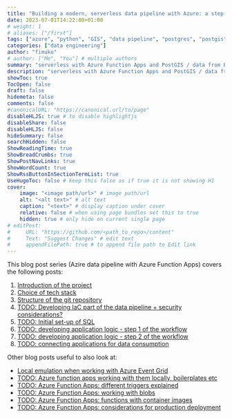 ```yaml
---
title: "Building a modern, serverless data pipeline with Azure: a step-by-step guide"
date: 2023-07-01T14:22:00+01:00
# weight: 1
# aliases: ["/first"]
tags: ["azure", "python", "GIS", "data pipeline", "postgres", "postgis"]
categories: ["data engineering"]
author: "fimuko"
# author: ["Me", "You"] # multiple authors
summary: "serverless with Azure Function Apps and PostGIS / data from RESTful API" # this shows up on the list
description: "serverless with Azure Function Apps and PostGIS / data from RESTful API" # this shows up on the single page
showToc: true
TocOpen: false
draft: false
hidemeta: false
comments: false
#canonicalURL: "https://canonical.url/to/page"
disableHLJS: true # to disable highlightjs
disableShare: false
disableHLJS: false
hideSummary: false
searchHidden: false
ShowReadingTime: true
ShowBreadCrumbs: true
ShowPostNavLinks: true
ShowWordCount: true
ShowRssButtonInSectionTermList: true
UseHugoToc: false # keep this false as if true it is not showing H1
cover:
    image: "<image path/url>" # image path/url
    alt: "<alt text>" # alt text
    caption: "<text>" # display caption under cover
    relative: false # when using page bundles set this to true
    hidden: true # only hide on current single page
# editPost:
#     URL: "https://github.com/<path_to_repo>/content"
#     Text: "Suggest Changes" # edit text
#     appendFilePath: true # to append file path to Edit link
---
```


This blog post series (Azire data pipeline with Azure Function Apps) covers the following posts: 

1. [Introduction of the project](/posts/azure_data_pipeline_with_func_apps-01-introduction/)
2. [Choice of tech stack](/posts/azure_data_pipeline_with_func_apps-02-choice_of_tech_stack)
3. [Structure of the git repository](/posts/azure_data_pipeline_with_func_apps-03-repo_structure/)
4. [TODO: Developing IaC part of the data pipeline + security considerations?](/posts/)
5. [TODO: Initial set-up of SQL](/posts/)
6. [TODO: developing application logic - step 1 of the workflow](/posts/)
7. [TODO: developing application logic - step 2 of the workflow](/posts/)
8. [TODO: connecting applications for data consumption](/posts/)

Other blog posts useful to also look at:
- [Local emulation when working with Azure Event Grid](/posts/azure-local-event-grid-and-functions/)
- [TODO: Azure function apps working with them locally, boilerplates etc](/posts/)
- [TODO: Azure Function Apps: different triggers explained](/posts/)
- [TODO: Azure Function Apps: working with blobs](/posts/)
- [TODO: Azure Function Apps: functions with container images](/posts/)
- [TODO: Azure Function Apps: considerations for production deployment](/posts/)

